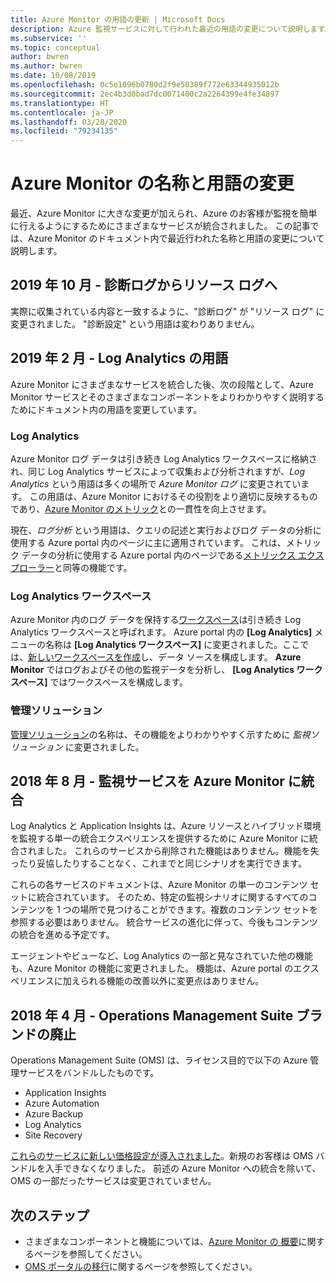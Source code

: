 ```yaml
---
title: Azure Monitor の用語の更新 | Microsoft Docs
description: Azure 監視サービスに対して行われた最近の用語の変更について説明します。
ms.subservice: ''
ms.topic: conceptual
author: bwren
ms.author: bwren
ms.date: 10/08/2019
ms.openlocfilehash: 0c5e1096b0780d2f9e50389f772e63344935012b
ms.sourcegitcommit: 2ec4b3d0bad7dc0071400c2a2264399e4fe34897
ms.translationtype: HT
ms.contentlocale: ja-JP
ms.lasthandoff: 03/28/2020
ms.locfileid: "79234135"
---
```

# <a name="azure-monitor-naming-and-terminology-changes"></a>Azure Monitor の名称と用語の変更
最近、Azure Monitor に大きな変更が加えられ、Azure のお客様が監視を簡単に行えるようにするためにさまざまなサービスが統合されました。 この記事では、Azure Monitor のドキュメント内で最近行われた名称と用語の変更について説明します。

## <a name="october-2019---diagnostic-log-to-resource-log"></a>2019 年 10 月 - 診断ログからリソース ログへ
実際に収集されている内容と一致するように、"診断ログ" が "リソース ログ" に変更されました。 "診断設定" という用語は変わりありません。  

## <a name="february-2019---log-analytics-terminology"></a>2019 年 2 月 - Log Analytics の用語
Azure Monitor にさまざまなサービスを統合した後、次の段階として、Azure Monitor サービスとそのさまざまなコンポーネントをよりわかりやすく説明するためにドキュメント内の用語を変更しています。 

### <a name="log-analytics"></a>Log Analytics
Azure Monitor ログ データは引き続き Log Analytics ワークスペースに格納され、同じ Log Analytics サービスによって収集および分析されますが、_Log Analytics_ という用語は多くの場所で _Azure Monitor ログ_ に変更されています。 この用語は、Azure Monitor におけるその役割をより適切に反映するものであり、[Azure Monitor のメトリック](platform/data-platform-metrics.md)との一貫性を向上させます。

現在、_ログ分析_ という用語は、クエリの記述と実行およびログ データの分析に使用する Azure portal 内のページに主に適用されています。 これは、メトリック データの分析に使用する Azure portal 内のページである[メトリックス エクスプローラー](platform/metrics-charts.md)と同等の機能です。

### <a name="log-analytics-workspaces"></a>Log Analytics ワークスペース
Azure Monitor 内のログ データを保持する[ワークスペース](platform/manage-access.md)は引き続き Log Analytics ワークスペースと呼ばれます。 Azure portal 内の **[Log Analytics]** メニューの名称は **[Log Analytics ワークスペース]** に変更されました。ここでは、[新しいワークスペースを作成](learn/quick-create-workspace.md)し、データ ソースを構成します。 **Azure Monitor** ではログおよびその他の監視データを分析し、 **[Log Analytics ワークスペース]** ではワークスペースを構成します。

### <a name="management-solutions"></a>管理ソリューション
[管理ソリューション](insights/solutions.md)の名称は、その機能をよりわかりやすく示すために _監視ソリューション_ に変更されました。


## <a name="august-2018---consolidation-of-monitoring-services-into-azure-monitor"></a>2018 年 8 月 - 監視サービスを Azure Monitor に統合
Log Analytics と Application Insights は、Azure リソースとハイブリッド環境を監視する単一の統合エクスペリエンスを提供するために Azure Monitor に統合されました。 これらのサービスから削除された機能はありません。機能を失ったり妥協したりすることなく、これまでと同じシナリオを実行できます。

これらの各サービスのドキュメントは、Azure Monitor の単一のコンテンツ セットに統合されています。 そのため、特定の監視シナリオに関するすべてのコンテンツを 1 つの場所で見つけることができます。複数のコンテンツ セットを参照する必要はありません。 統合サービスの進化に伴って、今後もコンテンツの統合を進める予定です。

エージェントやビューなど、Log Analytics の一部と見なされていた他の機能も、Azure Monitor の機能に変更されました。 機能は、Azure portal のエクスペリエンスに加えられる機能の改善以外に変更点はありません。


## <a name="april-2018---retirement-of-operations-management-suite-brand"></a>2018 年 4 月 - Operations Management Suite ブランドの廃止
Operations Management Suite (OMS) は、ライセンス目的で以下の Azure 管理サービスをバンドルしたものです。

- Application Insights
- Azure Automation
- Azure Backup
- Log Analytics
- Site Recovery

[これらのサービスに新しい価格設定が導入されました](https://azure.microsoft.com/blog/introducing-a-new-way-to-purchase-azure-monitoring-services/)。新規のお客様は OMS バンドルを入手できなくなりました。 前述の Azure Monitor への統合を除いて、OMS の一部だったサービスは変更されていません。 




## <a name="next-steps"></a>次のステップ

- さまざまなコンポーネントと機能については、[Azure Monitor の 概要](overview.md)に関するページを参照してください。
- [OMS ポータルの移行](../log-analytics/log-analytics-oms-portal-transition.md)に関するページを参照してください。
